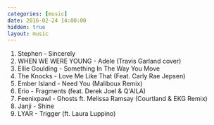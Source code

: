 ```yaml
---
categories: [music]
date: 2016-02-24 14:00:00
hidden: true
layout: music
---
```


1. Stephen - Sincerely
2. WHEN WE WERE YOUNG - Adele (Travis Garland cover)
3. Ellie Goulding - Something In The Way You Move
4. The Knocks - Love Me Like That (Feat. Carly Rae Jepsen)
5. Ember Island - Need You (Maliboux Remix)
6. Erio - Fragments (feat. Derek Joel & Q'AILA)
7. Feenixpawl - Ghosts ft. Melissa Ramsay (Courtland & EKG Remix)
8. Janji - Shine
9. LYAR - Trigger (ft. Laura Luppino)
